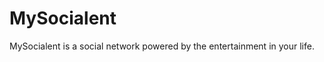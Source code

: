 MySocialent
===========

MySocialent is a social network powered by the entertainment in your life. 
